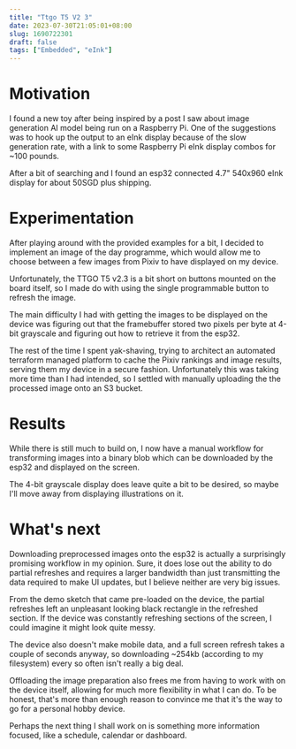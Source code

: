 ```yaml
---
title: "Ttgo T5 V2 3"
date: 2023-07-30T21:05:01+08:00
slug: 1690722301
draft: false
tags: ["Embedded", "eInk"]
---
```


# Motivation

I found a new toy after being inspired by a post I saw about image generation AI model being run on a Raspberry Pi. One of the suggestions was to hook up the output to an eInk display because of the slow generation rate, with a link to some Raspberry Pi eInk display combos for ~100 pounds.

After a bit of searching and I found an esp32 connected 4.7" 540x960 eInk display for about 50SGD plus shipping.

# Experimentation

After playing around with the provided examples for a bit, I decided to implement an image of the day programme, which would allow me to choose between a few images from Pixiv to have displayed on my device.

Unfortunately, the TTGO T5 v2.3 is a bit short on buttons mounted on the board itself, so I made do with using the single programmable button to refresh the image.

The main difficulty I had with getting the images to be displayed on the device was figuring out that the framebuffer stored two pixels per byte at 4-bit grayscale and figuring out how to retrieve it from the esp32.

The rest of the time I spent yak-shaving, trying to architect an automated terraform managed platform to cache the Pixiv rankings and image results, serving them my device in a secure fashion. Unfortunately this was taking more time than I had intended, so I settled with manually uploading the the processed image onto an S3 bucket. 

# Results

While there is still much to build on, I now have a manual workflow for transforming images into a binary blob which can be downloaded by the esp32 and displayed on the screen.

The 4-bit grayscale display does leave quite a bit to be desired, so maybe I'll move away from displaying illustrations on it.

# What's next

Downloading preprocessed images onto the esp32 is actually a surprisingly promising workflow in my opinion. Sure, it does lose out the ability to do partial refreshes and requires a larger bandwidth than just transmitting the data required to make UI updates, but I believe neither are very big issues.

From the demo sketch that came pre-loaded on the device, the partial refreshes left an unpleasant looking black rectangle in the refreshed section. If the device was constantly refreshing sections of the screen, I could imagine it might look quite messy.

The device also doesn't make mobile data, and a full screen refresh takes a couple of seconds anyway, so downloading ~254kb (according to my filesystem) every so often isn't really a big deal.

Offloading the image preparation also frees me from having to work with on the device itself, allowing for much more flexibility in what I can do. To be honest, that's more than enough reason to convince me that it's the way to go for a personal hobby device.

Perhaps the next thing I shall work on is something more information focused, like a schedule, calendar or dashboard.